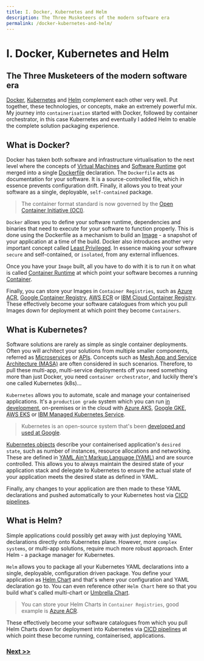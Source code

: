 ```yaml
---
title: I. Docker, Kubernetes and Helm
description: The Three Musketeers of the modern software era
permalink: /docker-kubernetes-and-helm/
---
```


# I. Docker, Kubernetes and Helm

## The Three Musketeers of the modern software era

[Docker](https://www.docker.com/), [Kubernetes](https://kubernetes.io/) and [Helm](https://helm.sh/) complement each other very well. Put together, these technologies, or concepts, make an extremely powerful mix. My journey into `containerisation` started with Docker, followed by container orchestrator, in this case Kubernetes and eventually I added Helm to enable the complete solution packaging experience.

## What is Docker?

Docker has taken both software and infrastructure virtualisation to the next level where the concepts of [Virtual Machines](https://en.wikipedia.org/wiki/Virtual_machine) and [Software Runtime](https://en.wikipedia.org/wiki/Runtime_system) got merged into a single [Dockerfile](https://docs.docker.com/engine/reference/builder/) declaration. The `Dockerfile` acts as documentation for your software. It is a source-controlled file, which in essence prevents configuration drift. Finally, it allows you to treat your software as a single, deployable, `self-contained` package.

> The container format standard is now governed by the [Open Container Initiative (OCI)](https://opencontainers.org/).

`Docker` allows you to define your software runtime, dependencies and binaries that need to execute for your software to function properly. This is done using the Dockerfile as a mechanism to build an [Image](https://docs.docker.com/engine/reference/commandline/image/) - a snapshot of your application at a time of the build. Docker also introduces another very important concept called [Least Privileged](/embed-least-privileged-approach). In essence making your software `secure` and self-contained, or `isolated`, from any external influences.

Once you have your `Image` built, all you have to do with it is to run it on what is called [Container Runtime](https://www.docker.com/products/container-runtime) at which point your software becomes a running [Container](https://www.docker.com/resources/what-container).

Finally, you can store your Images in `Container Registries`, such as [Azure ACR](https://azure.microsoft.com/en-us/services/container-registry/), [Google Container Registry](https://cloud.google.com/container-registry), [AWS ECR](https://aws.amazon.com/ecr/) or [IBM Cloud Container Registry](https://www.ibm.com/uk-en/cloud/container-registry). These effectively become your software catalogues from which you pull Images down for deployment at which point they become `Containers`.

## What is Kubernetes?

Software solutions are rarely as simple as single container deployments. Often you will architect your solutions from multiple smaller components, referred as [Microservices](https://en.wikipedia.org/wiki/Microservices) or [APIs](https://en.wikipedia.org/wiki/API). Concepts such as [Mesh App and Service Architecture (MASA)](/adopt-mesh-app-and-service-architecture) are often considered in such scenarios. Therefore, to pull these multi-app, multi-service deployments off you need something more than just Docker, you need `container orchestrator`, and luckily there's one called Kubernetes (k8s)...

`Kubernetes` allows you to automate, scale and manage your containerised applications. It's a `production grade` system which you can run [in development](/design-container-ready-development), on-premises or in the cloud with [Azure AKS](https://azure.microsoft.com/en-gb/services/kubernetes-service), [Google GKE](https://cloud.google.com/kubernetes-engine), [AWS EKS](https://aws.amazon.com/eks) or [IBM Managed Kubernetes Service](https://www.ibm.com/uk-en/cloud/container-service).

> Kubernetes is an open-source system that's been [developed and used at Google](https://queue.acm.org/detail.cfm?id=2898444).

[Kubernetes objects](https://kubernetes.io/docs/concepts/overview/working-with-objects/kubernetes-objects/) describe your containerised application's `desired state`, such as number of instances, resource allocations and networking. These are defined in [YAML Ain't Markup Language (YAML)](https://yaml.org/) and are source controlled. This allows you to always maintain the desired state of your application stack and delegate to Kubernetes to ensure the actual state of your application meets the desired state as defined in YAML.

Finally, any changes to your application are then made to these YAML declarations and pushed automatically to your Kubernetes host via [CICD pipelines](/start-early-with-cicd-and-automation).

## What is Helm?

Simple applications could possibly get away with just deploying YAML declarations directly onto Kubernetes plane. However, more `complex systems`, or multi-app solutions, require much more robust approach. Enter Helm - a package manager for Kubernetes. 

`Helm` allows you to package all your Kubernetes YAML declarations into a single, deployable, configuration driven package. You define your application as [Helm Chart](https://helm.sh/docs/chart_template_guide/getting_started/) and that's where your configuration and YAML declaration go to. You can even reference other `Helm Chart` here so that you build what's called multi-chart or [Umbrella Chart](https://helm.sh/docs/howto/charts_tips_and_tricks/). 

> You can store your Helm Charts in `Container Registries`, good example is [Azure ACR](https://azure.microsoft.com/en-us/services/container-registry/).

These effectively become your software catalogues from which you pull Helm Charts down for deployment into Kubernetes via [CICD pipelines](/start-early-with-cicd-and-automation) at which point these become running, containerised, applications.

### [Next >>](/start-thinking-containers)